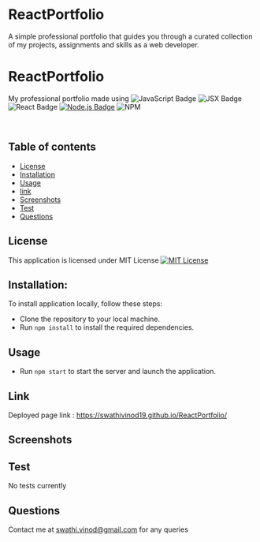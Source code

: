 # ReactPortfolio
A simple professional portfolio that guides you through a curated collection of my projects, assignments and skills as a web developer.

# ReactPortfolio
My professional portfolio made using ![JavaScript Badge](https://img.shields.io/badge/JavaScript-F7DF1E?style=for-the-badge&logo=javascript&logoColor=black)  ![JSX Badge](https://img.shields.io/badge/JSX-61DAFB?style=for-the-badge&logo=react&logoColor=white)  ![React Badge](https://img.shields.io/badge/React-61DAFB?style=for-the-badge&logo=react&logoColor=white) [![Node.js Badge](https://img.shields.io/badge/Node.js-393?logo=nodedotjs&logoColor=fff&style=flat)](https://nodejs.org/en) ![NPM](https://img.shields.io/badge/NPM-%23CB3837.svg?style=for-the-badge&logo=npm&logoColor=white)


<br>



## Table of contents
- [License](#License)
- [Installation](#Installation)
- [Usage](#Usage)
- [link](#Link)
- [Screenshots](#Screenshots)
- [Test](#Test) 
- [Questions](#Questions)

## License 
This application is licensed under MIT License
[![MIT License](https://img.shields.io/badge/License-MIT-blue.svg)](https://opensource.org/licenses/MIT)

## Installation:
To install application locally, follow these steps:

* Clone the repository to your local machine.
* Run `npm install` to install the required dependencies.


## Usage
* Run `npm start` to start the server and launch the application.

## Link

Deployed page link : https://swathivinod19.github.io/ReactPortfolio/

## Screenshots





## Test
No tests currently

## Questions
Contact me at [swathi.vinod@gmail.com](swathi.vinod@gmail.com) for any queries



